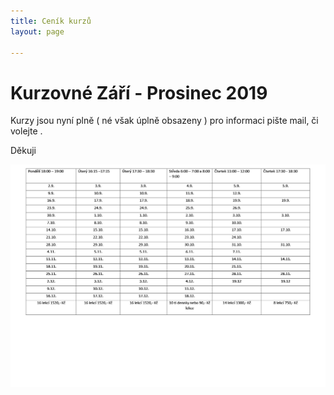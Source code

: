 ```yaml
---
title: Ceník kurzů
layout: page

---
```

# **Kurzovné Září - Prosinec 2019**

Kurzy jsou nyní plně ( né však úplně obsazeny )  pro informaci pište mail, či volejte .

Děkuji

![](/uploads/Září-1.jpg)